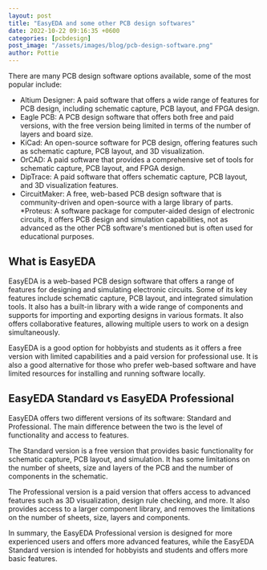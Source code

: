```yaml
---
layout: post
title: "EasyEDA and some other PCB design softwares"
date: 2022-10-22 09:16:35 +0600
categories: [pcbdesign]
post_image: "/assets/images/blog/pcb-design-software.png"
author: Pottie
---
```

There are many PCB design software options available, some of the most popular include:

* Altium Designer: A paid software that offers a wide range of features for PCB design, including schematic capture, PCB layout, and FPGA design.
* Eagle PCB: A PCB design software that offers both free and paid versions, with the free version being limited in terms of the number of layers and board size.
* KiCad: An open-source software for PCB design, offering features such as schematic capture, PCB layout, and 3D visualization.
* OrCAD: A paid software that provides a comprehensive set of tools for schematic capture, PCB layout, and FPGA design.
* DipTrace: A paid software that offers schematic capture, PCB layout, and 3D visualization features.
* CircuitMaker: A free, web-based PCB design software that is community-driven and open-source with a large library of parts.
*Proteus: A software package for computer-aided design of electronic circuits, it offers PCB design and simulation capabilities, not as advanced as the other PCB software's mentioned but is often used for educational purposes.

## What is EasyEDA

EasyEDA is a web-based PCB design software that offers a range of features for designing and simulating electronic circuits. Some of its key features include schematic capture, PCB layout, and integrated simulation tools. It also has a built-in library with a wide range of components and supports for importing and exporting designs in various formats. It also offers collaborative features, allowing multiple users to work on a design simultaneously.

EasyEDA is a good option for hobbyists and students as it offers a free version with limited capabilities and a paid version for professional use. It is also a good alternative for those who prefer web-based software and have limited resources for installing and running software locally.

## EasyEDA Standard vs EasyEDA Professional

EasyEDA offers two different versions of its software: Standard and Professional. The main difference between the two is the level of functionality and access to features.

The Standard version is a free version that provides basic functionality for schematic capture, PCB layout, and simulation. It has some limitations on the number of sheets, size and layers of the PCB and the number of components in the schematic.

The Professional version is a paid version that offers access to advanced features such as 3D visualization, design rule checking, and more. It also provides access to a larger component library, and removes the limitations on the number of sheets, size, layers and components.

In summary, the EasyEDA Professional version is designed for more experienced users and offers more advanced features, while the EasyEDA Standard version is intended for hobbyists and students and offers more basic features.
